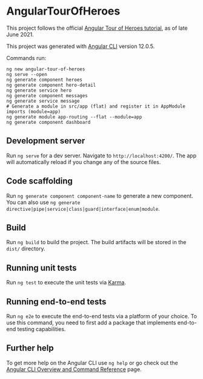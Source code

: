 # AngularTourOfHeroes

This project follows the official [Angular Tour of Heroes tutorial](https://angular.io/tutorial), as of late June 2021.

This project was generated with [Angular CLI](https://github.com/angular/angular-cli) version 12.0.5.

Commands run:

```
ng new angular-tour-of-heroes
ng serve --open
ng generate component heroes
ng generate component hero-detail
ng generate service hero
ng generate component messages
ng generate service message
# Generate a module in src/app (flat) and register it in AppModule imports (module=app)
ng generate module app-routing --flat --module=app
ng generate component dashboard
```

## Development server

Run `ng serve` for a dev server. Navigate to `http://localhost:4200/`. The app will automatically reload if you change any of the source files.

## Code scaffolding

Run `ng generate component component-name` to generate a new component. You can also use `ng generate directive|pipe|service|class|guard|interface|enum|module`.

## Build

Run `ng build` to build the project. The build artifacts will be stored in the `dist/` directory.

## Running unit tests

Run `ng test` to execute the unit tests via [Karma](https://karma-runner.github.io).

## Running end-to-end tests

Run `ng e2e` to execute the end-to-end tests via a platform of your choice. To use this command, you need to first add a package that implements end-to-end testing capabilities.

## Further help

To get more help on the Angular CLI use `ng help` or go check out the [Angular CLI Overview and Command Reference](https://angular.io/cli) page.
